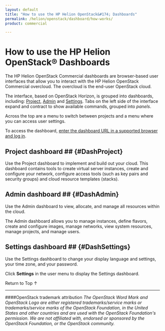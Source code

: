 ```yaml
---
layout: default
title: "How to use the HP Helion OpenStack&#174; Dashboards"
permalink: /helion/openstack/dashboard/how-works/
product: commercial

---
```

<!--PUBLISHED-->



<script> 

function PageRefresh { 
onLoad="window.refresh"
}

PageRefresh();

</script>


<!-- Hide until use cases are official
<p style="font-size: small;"> <a href="/helion/openstack/dashboard/admin/">&#9664; PREV</a> | <a href="/helion/openstack/manage/">&#9650; UP</a> | <a href="/helion/openstack/dashboard/users/">NEXT &#9654;</a> </p>
-->
# How to use the HP Helion OpenStack&reg; Dashboards

The HP Helion OpenStack Commercial dashboards are browser-based user interfaces that allow you to interact with the HP Helion OpenStack Commercial overcloud. The overcloud is the end-user OpenStack cloud.  

The interface, based on OpenStack Horizon, is grouped into dashboards, including: [Project](#DashProject), [Admin](#DashAdmin) and [Settings](#DashSettings). Tabs on the left side of the interface expand and contract to show available commands, grouped into *panels*. 

<!-- Need new
<img src="media/HorizonCommunity.png" alt="" width="600" />
-->

Across the top are a menu to switch between projects and a menu where you can access user settings.

<!--
How you interact with your network environment depends upon your user type, either an [administrative user (admin)](/helion/openstack/dashboard/admin/) or a [non-administrative user (user)](/helion/openstack/dashboard/users/).
-->
To access the dashboard, [enter the dashboard URL in a supported browser and log in](/helion/openstack/dashboard/login/). 

## Project dashboard ## {#DashProject}

Use the Project dashboard to implement and build out your cloud. This dashboard contains tools to create virtual server instances, create and configure your network, configure access tools (such as key pairs and security groups) and cloud resource templates (stacks).

## Admin dashboard ## {#DashAdmin}

Use the Admin dashboard to view, allocate, and manage all resources within the cloud.

The Admin dashboard allows you to manage instances, define flavors, create and configure images, manage networks, view system resources, manage projects, and manage users.

## Settings dashboard ## {#DashSettings}

Use the Settings dashboard to change your display language and settings, your time zone, and your password.
 
Click **Settings** in the user menu to display the Settings dashboard. 

 <a href="#top" style="padding:14px 0px 14px 0px; text-decoration: none;"> Return to Top &#8593; </a>

----
####OpenStack trademark attribution
*The OpenStack Word Mark and OpenStack Logo are either registered trademarks/service marks or trademarks/service marks of the OpenStack Foundation, in the United States and other countries and are used with the OpenStack Foundation's permission. We are not affiliated with, endorsed or sponsored by the OpenStack Foundation, or the OpenStack community.*
